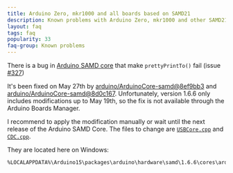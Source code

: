 ```yaml
---
title: Arduino Zero, mkr1000 and all boards based on SAMD21
description: Known problems with Arduino Zero, mkr1000 and other SAMD21 boards
layout: faq
tags: faq
popularity: 33
faq-group: Known problems
---
```


There is a bug in [Arduino SAMD core](https://github.com/arduino/ArduinoCore-samd) that make `prettyPrintTo()` fail (issue [#327](https://github.com/bblanchon/ArduinoJson/issues/327))

It's been fixed on May 27th by [arduino/ArduinoCore-samd@8ef9bb3](https://github.com/arduino/ArduinoCore-samd/commit/8ef9bb3d7bd026b57a8568030d8992644c9b8de8) and [arduino/ArduinoCore-samd@8d0c167](https://github.com/arduino/ArduinoCore-samd/commit/8d0c1674628df1c2c7592f4fc17467c694f5a1be).
Unfortunately, version 1.6.6 only includes modifications up to May 19th, so the fix is not available through the Arduino Boards Manager.

I recommend to apply the modification manually or wait until the next release of the Arduino SAMD Core.
The files to change are [`USBCore.cpp`](https://github.com/arduino/ArduinoCore-samd/commit/8ef9bb3d7bd026b57a8568030d8992644c9b8de8) and [`CDC.cpp`](https://github.com/arduino/ArduinoCore-samd/commit/8d0c1674628df1c2c7592f4fc17467c694f5a1be).

They are located here on Windows:

```
%LOCALAPPDATA%\Arduino15\packages\arduino\hardware\samd\1.6.6\cores\arduino\USB
```